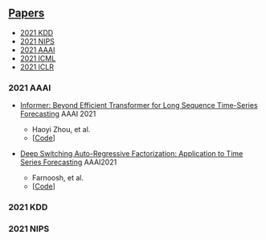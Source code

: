 
## [Papers](#2021-AAAI)
* [2021 KDD](#2021-KDD)
* [2021 NIPS](#2021-NIPS)
* [2021 AAAI](#2021-AAAI)
* [2021 ICML](#2021-ICML)
* [2021 ICLR](#2021-ICLR)

### 2021 AAAI
- [Informer: Beyond Efficient Transformer for Long Sequence Time-Series Forecasting](https://arxiv.org/abs/2012.07436) AAAI 2021

  - Haoyi Zhou, et al.
  - [[Code](https://github.com/zhouhaoyi/Informer2020)]

- [Deep Switching Auto-Regressive Factorization: Application to Time Series Forecasting](https://arxiv.org/abs/2009.05135) AAAI2021
  - Farnoosh, et al.
  - [[Code](https://github.com/ostadabbas/DSARF)]


### 2021 KDD

### 2021 NIPS

